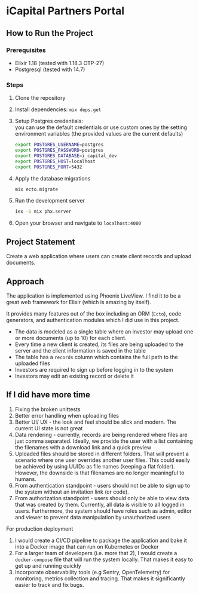 # iCapital Partners Portal

## How to Run the Project

### Prerequisites

- Elixir 1.18 (tested with 1.18.3 OTP-27)
- Postgresql (tested with 14.7)

### Steps

1. Clone the repository
1. Install dependencies: `mix deps.get`
1. Setup Postgres credentials:  
   you can use the default credentials or use
   custom ones by the setting environment
   variables (the provided values are the current defaults)

   ```sh
   export POSTGRES_USERNAME=postgres
   export POSTGRES_PASSWORD=postgres
   export POSTGRES_DATABASE=i_capital_dev
   export POSTGRES_HOST=localhost
   export POSTGRES_PORT=5432
   ```

1. Apply the database migrations

   ```sh
   mix ecto.migrate
   ```

1. Run the development server

   ```sh
   iex -S mix phx.server
   ```

1. Open your browser and navigate to `localhost:4000`

## Project Statement

Create a web application where users can create client records and upload documents.

## Approach

The application is implemented using Phoenix LiveView. I find it to be a great
web framework for Elixir (which is amazing by itself).

It provides many features out of the box including an ORM (`Ecto`),
code generators, and authentication modules which I did use in this project.

- The data is modeled as a single table where an investor may upload one or
  more documents (up to 10) for each client.
- Every time a new client is created, its files are being uploaded to the
  server and the client information is saved in the table
- The table has a `records` column which contains
  the full path to the uploaded files
- Investors are required to sign up before logging in to the system
- Investors may edit an existing record or delete it

## If I did have more time

1. Fixing the broken unittests
1. Better error handling when uploading files
1. Better UI/ UX - the look and feel should be slick and modern.
   The current UI state is not great
1. Data rendering - currently, records are being rendered where
   files are just comma separated.
   Ideally, we provide the user with a list containing the filenames
   with a download link and a quick preview
1. Uploaded files should be stored in different folders. That will prevent a
   scenario where one user overrides another user files. This could easily
   be achieved by using UUIDs
   as file names (keeping a flat folder). However, the downside is that
   filenames are no longer meaningful to humans.
1. From authentication standpoint - users should not be able to sign up
   to the system without an invitation link (or code).
1. From authorization standpoint - users should only be able to view data
   that was created by them. Currently, all data is visible to all logged in users.
   Furthermore, the system should have roles such as admin, editor and viewer
   to prevent data manipulation by unauthorized users

For production deployment

1. I would create a CI/CD pipeline to package the
   application and bake it into a Docker image that can run on Kubernetes or Docker
1. For a larger team of developers (i.e. more that 2), I would
   create a `docker-compose` file
   that will run the system locally. That makes it easy to get up and running quickly
1. Incorporate observability tools (e.g Sentry, OpenTelemetry) for monitoring,
   metrics collection and tracing. That makes it significantly easier
   to track and fix bugs.
